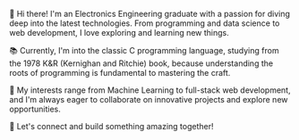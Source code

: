 👋 Hi there! I'm an Electronics Engineering graduate with a passion for diving deep into the latest technologies. From programming and data science to web development, I love exploring and learning new things.

📚 Currently, I'm into the classic C programming language, studying from the 1978 K&R (Kernighan and Ritchie) book, because understanding the roots of programming is fundamental to mastering the craft.

🔧 My interests range from Machine Learning to full-stack web development, and I'm always eager to collaborate on innovative projects and explore new opportunities.

🚀 Let's connect and build something amazing together!
